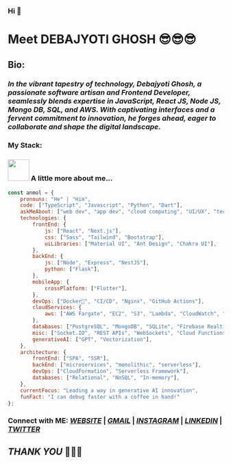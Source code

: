 ### Hi 👋
# Meet DEBAJYOTI GHOSH 😎😎😎

## Bio:
### *In the vibrant tapestry of technology, Debajyoti Ghosh, a passionate software artisan and Frontend Developer, seamlessly blends expertise in JavaScript, React JS, Node JS, Mongo DB, SQL, and AWS. With captivating interfaces and a fervent commitment to innovation, he forges ahead, eager to collaborate and shape the digital landscape.*            

### My Stack:

### <img src="https://media.giphy.com/media/VgCDAzcKvsR6OM0uWg/giphy.gif" width="50"> A little more about me...  

```javascript
const anmol = {
    pronouns: "He" | "Him",
    code: ["TypeScript", "Javascript", "Python", "Dart"],
    askMeAbout: ["web dev", "app dev", "cloud computing", "UI/UX", "tech trends"],
    technologies: {
        frontEnd: {
            js: ["React", "Next.js"],
            css: ["Sass", "Tailwind", "Bootstrap"],
            uiLibraries: ["Material UI", "Ant Design", "Chakra UI"],
        },
        backEnd: {
            js: ["Node", "Express", "NestJS"],
            python: ["Flask"],
        },
        mobileApp: {
            crossPlatform: ["Flutter"],
        },
        devOps: ["Docker🐳", "CI/CD", "Nginx", "GitHub Actions"],
        cloudServices: {
            aws: ["AWS Fargate", "EC2", "S3", "Lambda", "CloudWatch", "RDS"],
        },
        databases: ["PostgreSQL", "MongoDB", "SQLite", "Firebase Realtime DB", "redis"],
        misc: ["Socket.IO", "REST APIs", "WebSockets", "Cloud Functions"],
        generativeAI: ["GPT", "Vectorization"],
    },
    architecture: {
        frontEnd: ["SPA", "SSR"],
        backEnd: ["microservices", "monolithic", "serverless"],
        devOps: ["CloudFormation", "Serverless Framework"],
        databases: ["Relational", "NoSQL", "In-memory"],
    },
    currentFocus: "Leading a way in generative AI innovation",
    funFact: "I can debug faster with a coffee in hand!"
};
```
### Connect with ME:    *<a href="https://convolexa-2503.web.app/">WEBSITE</a>* | *<a href="mailto:debajyotighosh200017@gmail.com">GMAIL</a>* | *<a href="https://www.instagram.com/dgr__debajyoti/?next=https%3A%2F%2Fwww.instagram.com%2Faccounts%2Fedit%2F%3F__coig_login%3D1">INSTAGRAM</a>* | *<a href="https://www.linkedin.com/in/dgryzer/">LINKEDIN</a>* | *<a href="https://twitter.com/DgRyzer">TWITTER</a>*

## *THANK YOU* 🤪🤪🤪
